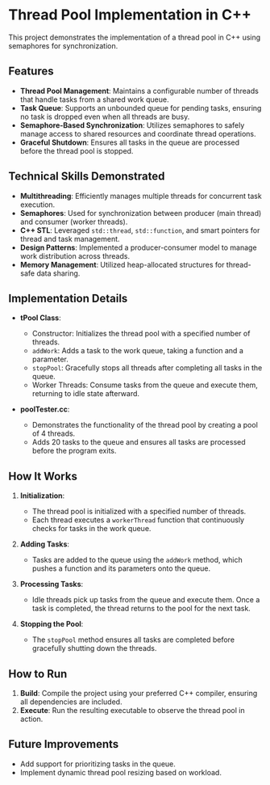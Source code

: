 # Thread Pool Implementation in C++

This project demonstrates the implementation of a thread pool in C++ using semaphores for synchronization.

## Features

- **Thread Pool Management**: Maintains a configurable number of threads that handle tasks from a shared work queue.
- **Task Queue**: Supports an unbounded queue for pending tasks, ensuring no task is dropped even when all threads are busy.
- **Semaphore-Based Synchronization**: Utilizes semaphores to safely manage access to shared resources and coordinate thread operations.
- **Graceful Shutdown**: Ensures all tasks in the queue are processed before the thread pool is stopped.

## Technical Skills Demonstrated

- **Multithreading**: Efficiently manages multiple threads for concurrent task execution.
- **Semaphores**: Used for synchronization between producer (main thread) and consumer (worker threads).
- **C++ STL**: Leveraged `std::thread`, `std::function`, and smart pointers for thread and task management.
- **Design Patterns**: Implemented a producer-consumer model to manage work distribution across threads.
- **Memory Management**: Utilized heap-allocated structures for thread-safe data sharing.

## Implementation Details

- **tPool Class**:
  - Constructor: Initializes the thread pool with a specified number of threads.
  - `addWork`: Adds a task to the work queue, taking a function and a parameter.
  - `stopPool`: Gracefully stops all threads after completing all tasks in the queue.
  - Worker Threads: Consume tasks from the queue and execute them, returning to idle state afterward.

- **poolTester.cc**:
  - Demonstrates the functionality of the thread pool by creating a pool of 4 threads.
  - Adds 20 tasks to the queue and ensures all tasks are processed before the program exits.

## How It Works

1. **Initialization**:
   - The thread pool is initialized with a specified number of threads.
   - Each thread executes a `workerThread` function that continuously checks for tasks in the work queue.

2. **Adding Tasks**:
   - Tasks are added to the queue using the `addWork` method, which pushes a function and its parameters onto the queue.

3. **Processing Tasks**:
   - Idle threads pick up tasks from the queue and execute them. Once a task is completed, the thread returns to the pool for the next task.

4. **Stopping the Pool**:
   - The `stopPool` method ensures all tasks are completed before gracefully shutting down the threads.

## How to Run

1. **Build**: Compile the project using your preferred C++ compiler, ensuring all dependencies are included.
2. **Execute**: Run the resulting executable to observe the thread pool in action.


## Future Improvements

- Add support for prioritizing tasks in the queue.
- Implement dynamic thread pool resizing based on workload.
